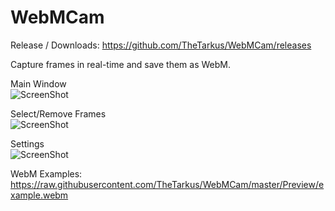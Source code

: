 WebMCam
=======

Release / Downloads:
https://github.com/TheTarkus/WebMCam/releases

Capture frames in real-time and save them as WebM.

Main Window<br/>
![ScreenShot](https://raw.githubusercontent.com/TheTarkus/WebMCam/master/Preview/main_window.png)

Select/Remove Frames<br/>
![ScreenShot](https://raw.githubusercontent.com/TheTarkus/WebMCam/master/Preview/select_frames.png)

Settings<br/>
![ScreenShot](https://raw.githubusercontent.com/TheTarkus/WebMCam/master/Preview/settings.png)

WebM Examples:<br/>
https://raw.githubusercontent.com/TheTarkus/WebMCam/master/Preview/example.webm
